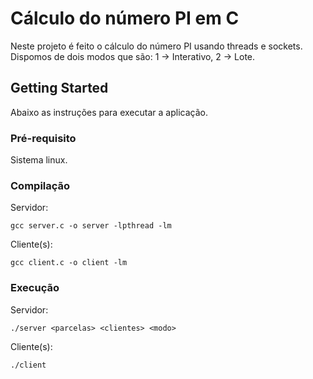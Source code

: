 # Cálculo do número PI em C
Neste projeto é feito o cálculo do número PI usando threads e sockets.
Dispomos de dois modos que são: 1 -> Interativo, 2 -> Lote.

## Getting Started

Abaixo as instruções para executar a aplicação.

### Pré-requisito

Sistema linux.

### Compilação

Servidor:
```
gcc server.c -o server -lpthread -lm
```

Cliente(s):
```
gcc client.c -o client -lm
```

### Execução

Servidor:
```
./server <parcelas> <clientes> <modo>
```

Cliente(s):
```
./client
```
